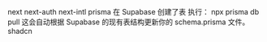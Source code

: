 next
next-auth
next-intl
prisma
在 Supabase 创建了表
执行：
npx prisma db pull
这会自动根据 Supabase 的现有表结构更新你的 schema.prisma 文件。
shadcn